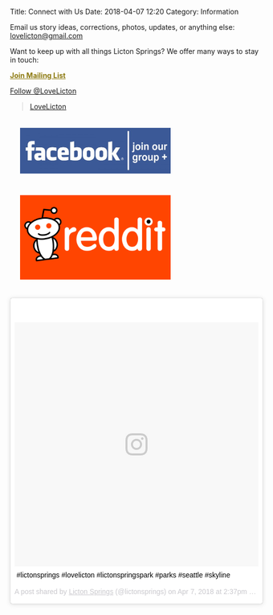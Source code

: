 Title: Connect with Us
Date: 2018-04-07 12:20
Category: Information

<div id="fb-root"></div>
<script>(function(d, s, id) {
  var js, fjs = d.getElementsByTagName(s)[0];
  if (d.getElementById(id)) return;
  js = d.createElement(s); js.id = id;
  js.src = 'https://connect.facebook.net/en_US/sdk.js#xfbml=1&version=v2.12';
  fjs.parentNode.insertBefore(js, fjs);
}(document, 'script', 'facebook-jssdk'));</script>

<script>window.twttr = (function(d, s, id) {
  var js, fjs = d.getElementsByTagName(s)[0],
    t = window.twttr || {};
  if (d.getElementById(id)) return t;
  js = d.createElement(s);
  js.id = id;
  js.src = "https://platform.twitter.com/widgets.js";
  fjs.parentNode.insertBefore(js, fjs);

  t._e = [];
  t.ready = function(f) {
    t._e.push(f);
  };

  return t;
}(document, "script", "twitter-wjs"));</script>


Email us story ideas, corrections, photos, updates, or anything else: [lovelicton@gmail.com](mailto:lovelicton@gmail.com)

Want to keep up with all things Licton Springs? We offer many ways to stay in touch:

<a href="http://eepurl.com/dONX6X" style="color: #8c790e; font-weight: bold;">Join Mailing List</a>

<a class="twitter-follow-button"
  href="https://twitter.com/LoveLicton"
  data-size="large">
Follow @LoveLicton</a>

<div class="fb-page" data-href="https://www.facebook.com/lovelicton" data-tabs="" data-small-header="false" data-adapt-container-width="true" data-hide-cover="false" data-show-facepile="true"><blockquote cite="https://www.facebook.com/lovelicton" class="fb-xfbml-parse-ignore"><a href="https://www.facebook.com/lovelicton">LoveLicton</a></blockquote></div>

<a href="https://www.facebook.com/groups/lovelicton/"><img src="/images/social/facebook_group.jpg" alt="Join Facebook Group" style="width: 300px; margin: 20px;" /></a>
<a href="https://reddit.com/r/lictonsprings"><img src="/images/social/reddit_button.png" alt="Subscribe to Subreddit" style="width: 300px; margin: 20px;" /></a>

<blockquote class="instagram-media" data-instgrm-captioned data-instgrm-permalink="https://www.instagram.com/p/BhSNkjcAC_y/" data-instgrm-version="8" style=" background:#FFF; border:0; border-radius:3px; box-shadow:0 0 1px 0 rgba(0,0,0,0.5),0 1px 10px 0 rgba(0,0,0,0.15); margin: 1px; max-width:658px; padding:0; width:99.375%; width:-webkit-calc(100% - 2px); width:calc(100% - 2px);"><div style="padding:8px;"> <div style=" background:#F8F8F8; line-height:0; margin-top:40px; padding:50.0% 0; text-align:center; width:100%;"> <div style=" background:url(data:image/png;base64,iVBORw0KGgoAAAANSUhEUgAAACwAAAAsCAMAAAApWqozAAAABGdBTUEAALGPC/xhBQAAAAFzUkdCAK7OHOkAAAAMUExURczMzPf399fX1+bm5mzY9AMAAADiSURBVDjLvZXbEsMgCES5/P8/t9FuRVCRmU73JWlzosgSIIZURCjo/ad+EQJJB4Hv8BFt+IDpQoCx1wjOSBFhh2XssxEIYn3ulI/6MNReE07UIWJEv8UEOWDS88LY97kqyTliJKKtuYBbruAyVh5wOHiXmpi5we58Ek028czwyuQdLKPG1Bkb4NnM+VeAnfHqn1k4+GPT6uGQcvu2h2OVuIf/gWUFyy8OWEpdyZSa3aVCqpVoVvzZZ2VTnn2wU8qzVjDDetO90GSy9mVLqtgYSy231MxrY6I2gGqjrTY0L8fxCxfCBbhWrsYYAAAAAElFTkSuQmCC); display:block; height:44px; margin:0 auto -44px; position:relative; top:-22px; width:44px;"></div></div> <p style=" margin:8px 0 0 0; padding:0 4px;"> <a href="https://www.instagram.com/p/BhSNkjcAC_y/" style=" color:#000; font-family:Arial,sans-serif; font-size:14px; font-style:normal; font-weight:normal; line-height:17px; text-decoration:none; word-wrap:break-word;" target="_blank">#lictonsprings #lovelicton #lictonspringspark #parks #seattle #skyline</a></p> <p style=" color:#c9c8cd; font-family:Arial,sans-serif; font-size:14px; line-height:17px; margin-bottom:0; margin-top:8px; overflow:hidden; padding:8px 0 7px; text-align:center; text-overflow:ellipsis; white-space:nowrap;">A post shared by <a href="https://www.instagram.com/lictonsprings/" style=" color:#c9c8cd; font-family:Arial,sans-serif; font-size:14px; font-style:normal; font-weight:normal; line-height:17px;" target="_blank"> Licton Springs</a> (@lictonsprings) on <time style=" font-family:Arial,sans-serif; font-size:14px; line-height:17px;" datetime="2018-04-07T21:37:10+00:00">Apr 7, 2018 at 2:37pm PDT</time></p></div></blockquote> <script async defer src="//www.instagram.com/embed.js"></script>
